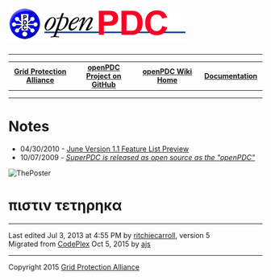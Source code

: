<html lang="en" xmlns="http://www.w3.org/1999/xhtml">
<head>
<meta charset="utf-8" />
</head>
<body>
<!--HtmlToGmd.Body-->
<h1><a href="https://github.com/GridProtectionAlliance/openPDC/tree/master/Source/Documentation/wiki/openPDC_Home.md"><img src="https://github.com/GridProtectionAlliance/openPDC/blob/master/Source/Documentation/wiki/openPDC_Logo.png" alt="The Open Source Phasor Data Concentrator" /></a></h1>
<hr />
<div id="NavigationMenu">
<table style="width: 100%; border-collapse: collapse; border: 0px solid gray;">
<tr>
<td style="width: 25%; text-align:center;"><b><a href="http://www.gridprotectionalliance.org">Grid Protection Alliance</a></b></td>
<td style="width: 25%; text-align:center;"><b><a href="https://github.com/GridProtectionAlliance/openPDC">openPDC Project on GitHub</a></b></td>
<td style="width: 25%; text-align:center;"><b><a href="https://github.com/GridProtectionAlliance/openPDC/tree/master/Source/Documentation/wiki/openPDC_Home.md">openPDC Wiki Home</a></b></td>
<td style="width: 25%; text-align:center;"><b><a href="https://github.com/GridProtectionAlliance/openPDC/tree/master/Source/Documentation/wiki/openPDC_Documentation_Home.md">Documentation</a></b></td>
</tr>
</table>
</div>
<hr />
<!--/HtmlToGmd.Body-->
<div class="WikiContent">
<div class="wikidoc">
<h1>Notes</h1>
<ul>
<li>04/30/2010 - <a href="https://github.com/GridProtectionAlliance/openPDC/tree/master/Source/Documentation/wiki/June1.1FeatureList.md">
June Version 1.1 Feature List Preview</a> </li><li>10/07/2009 - <em><a href="/openPDC/Documentation">SuperPDC is released as open source as the &quot;openPDC&quot;</a></em>&nbsp;&nbsp;
</li></ul>
<p><img src="https://github.com/GridProtectionAlliance/openPDC/blob/master/Source/Documentation/wiki/files/ThePoster.jpg" alt="ThePoster" width="800" height="550"></p>
<h1>&pi;&iota;&sigma;&tau;&iota;&nu; &tau;&epsilon;&tau;&eta;&rho;&eta;&kappa;&alpha;</h1>
</div>
</div>
<div id="footer">
<hr />
Last edited <span class="smartDate" title="7/3/2013 4:55:55 PM" LocalTimeTicks="1372895755">Jul 3, 2013 at 4:55 PM</span> by <a id="wikiEditByLink" href="https://github.com/GridProtectionAlliance/openPDC/tree/master/Source/Documentation/wiki/Contributors/ritchiecarroll.md">ritchiecarroll</a>, version 5<br />
Migrated from <a href="http://openpdc.codeplex.com/wikipage?title=Code%20Blog%20%28Developers%29">CodePlex</a> Oct 5, 2015 by <a href="https://github.com/GridProtectionAlliance/openPDC/tree/master/Source/Documentation/wiki/Contributors/ajstadlin.md">ajs</a>
</div>
<!--HtmlToGmd.Foot-->
<div id="copyright">
<hr />
Copyright 2015 <a href="http://www.gridprotectionalliance.org">Grid Protection Alliance</a>
</div>
<!--/HtmlToGmd.Foot-->
</body>
</html>
